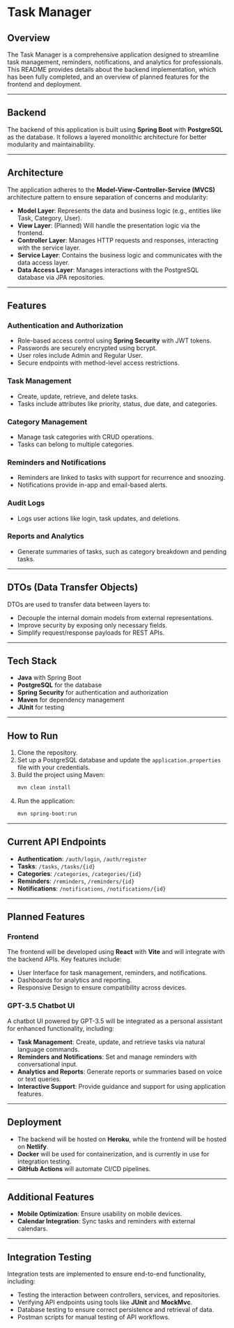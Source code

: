 # **Task Manager**

## **Overview**
The Task Manager is a comprehensive application designed to streamline task management, reminders, notifications, and analytics for professionals. This README provides details about the backend implementation, which has been fully completed, and an overview of planned features for the frontend and deployment.

---

## **Backend**
The backend of this application is built using **Spring Boot** with **PostgreSQL** as the database. It follows a layered monolithic architecture for better modularity and maintainability.

---

## **Architecture**
The application adheres to the **Model-View-Controller-Service (MVCS)** architecture pattern to ensure separation of concerns and modularity:

- **Model Layer**: Represents the data and business logic (e.g., entities like Task, Category, User).
- **View Layer**: (Planned) Will handle the presentation logic via the frontend.
- **Controller Layer**: Manages HTTP requests and responses, interacting with the service layer.
- **Service Layer**: Contains the business logic and communicates with the data access layer.
- **Data Access Layer**: Manages interactions with the PostgreSQL database via JPA repositories.

---

## **Features**

### **Authentication and Authorization**
- Role-based access control using **Spring Security** with JWT tokens.
- Passwords are securely encrypted using bcrypt.
- User roles include Admin and Regular User.
- Secure endpoints with method-level access restrictions.

### **Task Management**
- Create, update, retrieve, and delete tasks.
- Tasks include attributes like priority, status, due date, and categories.

### **Category Management**
- Manage task categories with CRUD operations.
- Tasks can belong to multiple categories.

### **Reminders and Notifications**
- Reminders are linked to tasks with support for recurrence and snoozing.
- Notifications provide in-app and email-based alerts.

### **Audit Logs**
- Logs user actions like login, task updates, and deletions.

### **Reports and Analytics**
- Generate summaries of tasks, such as category breakdown and pending tasks.

---

## **DTOs (Data Transfer Objects)**
DTOs are used to transfer data between layers to:
- Decouple the internal domain models from external representations.
- Improve security by exposing only necessary fields.
- Simplify request/response payloads for REST APIs.

---

## **Tech Stack**
- **Java** with Spring Boot
- **PostgreSQL** for the database
- **Spring Security** for authentication and authorization
- **Maven** for dependency management
- **JUnit** for testing

---

## **How to Run**
1. Clone the repository.
2. Set up a PostgreSQL database and update the `application.properties` file with your credentials.
3. Build the project using Maven:
   ```bash
   mvn clean install
   ```
4. Run the application:
   ```bash
   mvn spring-boot:run
   ```

---

## **Current API Endpoints**
- **Authentication**: `/auth/login`, `/auth/register`
- **Tasks**: `/tasks`, `/tasks/{id}`
- **Categories**: `/categories`, `/categories/{id}`
- **Reminders**: `/reminders`, `/reminders/{id}`
- **Notifications**: `/notifications`, `/notifications/{id}`

---

## **Planned Features**

### **Frontend**
The frontend will be developed using **React** with **Vite** and will integrate with the backend APIs. Key features include:
- User Interface for task management, reminders, and notifications.
- Dashboards for analytics and reporting.
- Responsive Design to ensure compatibility across devices.

### **GPT-3.5 Chatbot UI**
A chatbot UI powered by GPT-3.5 will be integrated as a personal assistant for enhanced functionality, including:
- **Task Management**: Create, update, and retrieve tasks via natural language commands.
- **Reminders and Notifications**: Set and manage reminders with conversational input.
- **Analytics and Reports**: Generate reports or summaries based on voice or text queries.
- **Interactive Support**: Provide guidance and support for using application features.

---

## **Deployment**
- The backend will be hosted on **Heroku**, while the frontend will be hosted on **Netlify**.
- **Docker** will be used for containerization, and is currently in use for integration testing.
- **GitHub Actions** will automate CI/CD pipelines.

---

## **Additional Features**
- **Mobile Optimization**: Ensure usability on mobile devices.
- **Calendar Integration**: Sync tasks and reminders with external calendars.

---

## **Integration Testing**
Integration tests are implemented to ensure end-to-end functionality, including:
- Testing the interaction between controllers, services, and repositories.
- Verifying API endpoints using tools like **JUnit** and **MockMvc**.
- Database testing to ensure correct persistence and retrieval of data.
- Postman scripts for manual testing of API workflows.
